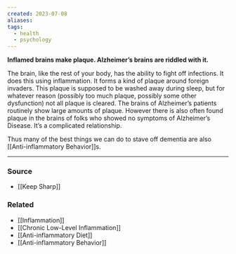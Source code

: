 ```yaml
---
created: 2023-07-08
aliases: 
tags:
  - health
  - psychology
---
```

**Inflamed brains make plaque. Alzheimer’s brains are riddled with it.**

The brain, like the rest of your body, has the ability to fight off infections. It does this using inflammation. It forms a kind of plaque around foreign invaders. This plaque is supposed to be washed away during sleep, but for whatever reason (possibly too much plaque, possibly some other dysfunction) not all plaque is cleared. The brains of Alzheimer’s patients routinely show large amounts of plaque. However there is also often found plaque in the brains of folks who showed no symptoms of Alzheimer’s Disease. It’s a complicated relationship.

Thus many of the best things we can do to stave off dementia are also [[Anti-inflammatory Behavior]]s. 

****
### Source
- [[Keep Sharp]]

### Related
- [[Inflammation]] 
- [[Chronic Low-Level Inflammation]] 
- [[Anti-inflammatory Diet]] 
- [[Anti-inflammatory Behavior]]